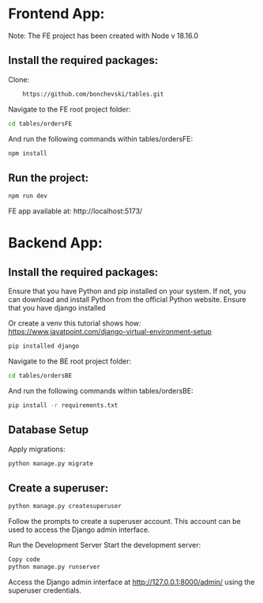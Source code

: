 # Frontend App:


Note: The FE project has been created with Node v 18.16.0

## Install the required packages:

Clone:
```bash
    https://github.com/bonchevski/tables.git
```
Navigate to the FE root project folder:
```bash
cd tables/ordersFE
```
And run the following commands within tables/ordersFE:

```bash
npm install
```

## Run the project:

```bash
npm run dev
```

FE app available at:  http://localhost:5173/


# Backend App:
## Install the required packages:

Ensure that you have Python and pip installed on your system. If not, you can download and install Python from the official Python website.
Ensure that you have django installed

Or create a venv this tutorial shows how:
https://www.javatpoint.com/django-virtual-environment-setup

```bash
pip installed django
```

Navigate to the BE root project folder:

```bash
cd tables/ordersBE
```

And run the following commands within tables/ordersBE:

```bash
pip install -r requirements.txt
```
## Database Setup
Apply migrations:

```bash
python manage.py migrate
```
## Create a superuser:
```bash
python manage.py createsuperuser
```
Follow the prompts to create a superuser account. This account can be used to access the Django admin interface.

Run the Development Server
Start the development server:

```bash
Copy code
python manage.py runserver
```
Access the Django admin interface at http://127.0.0.1:8000/admin/ using the superuser credentials.
